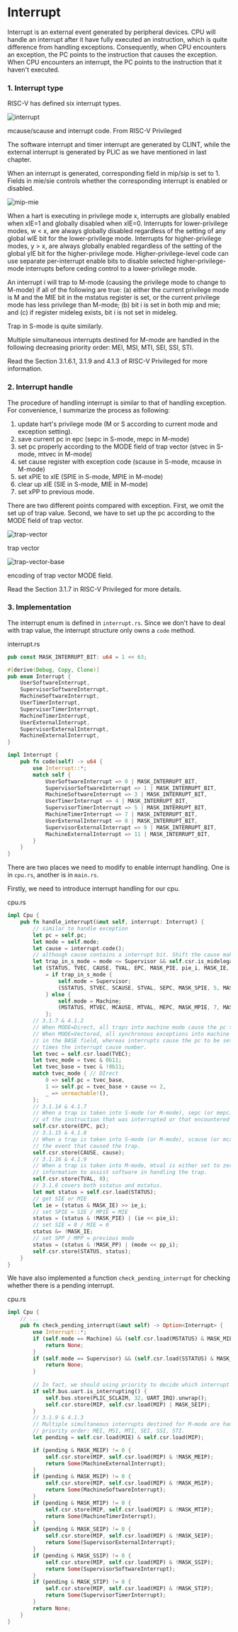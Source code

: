 # Interrupt

Interrupt is an external event generated by peripheral devices. CPU will handle an interrupt after it have fully executed an instruction, which is quite difference from handling exceptions. Consequently, when CPU encounters an exception, the PC points to the instruction that causes the exception. When CPU encounters an interrupt, the PC points to the instruction that it haven't executed.

### 1. Interrupt type

RISC-V has defined six interrupt types. 

![interrupt](./images/interrupt.png)

<p class="comment">mcause/scause and interrupt code. From RISC-V Privileged<p>

The software interrupt and timer interrupt are generated by CLINT, while the external interrupt is generated by PLIC as we have mentioned in last chapter.

When an interrupt is generated, corresponding field in mip/sip is set to 1. Fields in mie/sie controls whether the corresponding interrupt is enabled or disabled.

![mip-mie](./images/mip-mie.png)

When a hart is executing in privilege mode x, interrupts are globally enabled when xIE=1 and globally disabled when xIE=0. Interrupts for lower-privilege modes, w < x, are always globally disabled regardless of the setting of any global wIE bit for the lower-privilege mode. Interrupts for higher-privilege modes, y > x, are always globally enabled regardless of the setting of the global yIE bit for the higher-privilege mode. Higher-privilege-level code can use separate per-interrupt enable bits to disable selected higher-privilege-mode interrupts before ceding control to a lower-privilege mode.

An interrupt i will trap to M-mode (causing the privilege mode to change to M-mode) if all of the following are true: (a) either the current privilege mode is M and the MIE bit in the mstatus register is set, or the current privilege mode has less privilege than M-mode; (b) bit i is set in both mip and mie; and (c) if register mideleg exists, bit i is not set in mideleg.

Trap in S-mode is quite similarly.

Multiple simultaneous interrupts destined for M-mode are handled in the following decreasing priority order: MEI, MSI, MTI, SEI, SSI, STI.

Read the Section 3.1.6.1, 3.1.9 and 4.1.3 of RISC-V Privileged for more information.

### 2. Interrupt handle

The procedure of handling interrupt is similar to that of handling exception. For convenience, I summarize the process as following:

1. update hart's privilege mode (M or S according to current mode and exception setting).
2. save current pc in epc (sepc in S-mode, mepc in M-mode)
3. set pc properly according to the MODE field of trap vector (stvec in S-mode, mtvec in M-mode)
4. set cause register with exception code (scause in S-mode, mcause in M-mode)
5. set xPIE to xIE (SPIE in S-mode, MPIE in M-mode)
6. clear up xIE (SIE in S-mode, MIE in M-mode)
7. set xPP to previous mode.

There are two different points compared with exception. First, we omit the set up of trap value. Second, we have to set up the pc according to the MODE field of trap vector.

![trap-vector](./images/trap-vector.png)

<p class=comment>trap vector</p>

![trap-vector-base](./images/trap-vector-base.png)

<p class=comment>encoding of trap vector MODE field.</p>

Read the Section 3.1.7 in RISC-V Privileged for more details.

### 3. Implementation

The interrupt enum is defined in `interrupt.rs`. Since we don't have to deal with trap value, the interrupt structure only owns a `code` method.

<p class="filename">interrupt.rs</p>

```rs
pub const MASK_INTERRUPT_BIT: u64 = 1 << 63;

#[derive(Debug, Copy, Clone)]
pub enum Interrupt {
    UserSoftwareInterrupt,
    SupervisorSoftwareInterrupt,
    MachineSoftwareInterrupt,
    UserTimerInterrupt,
    SupervisorTimerInterrupt,
    MachineTimerInterrupt,
    UserExternalInterrupt,
    SupervisorExternalInterrupt,
    MachineExternalInterrupt,
}

impl Interrupt {
    pub fn code(self) -> u64 {
        use Interrupt::*;
        match self {
            UserSoftwareInterrupt => 0 | MASK_INTERRUPT_BIT,
            SupervisorSoftwareInterrupt => 1 | MASK_INTERRUPT_BIT,
            MachineSoftwareInterrupt => 3 | MASK_INTERRUPT_BIT,
            UserTimerInterrupt => 4 | MASK_INTERRUPT_BIT,
            SupervisorTimerInterrupt => 5 | MASK_INTERRUPT_BIT,
            MachineTimerInterrupt => 7 | MASK_INTERRUPT_BIT,
            UserExternalInterrupt => 8 | MASK_INTERRUPT_BIT,
            SupervisorExternalInterrupt => 9 | MASK_INTERRUPT_BIT,
            MachineExternalInterrupt => 11 | MASK_INTERRUPT_BIT,
        }
    }
}
```

There are two places we need to modify to enable interrupt handling. One is in `cpu.rs`, another is in `main.rs`.

Firstly, we need to introduce interrupt handling for our cpu.

<p class="filename">cpu.rs</p>

```rs
impl Cpu {
    pub fn handle_interrupt(&mut self, interrupt: Interrupt) {
        // similar to handle exception
        let pc = self.pc; 
        let mode = self.mode;
        let cause = interrupt.code();
        // although cause contains a interrupt bit. Shift the cause make it out.
        let trap_in_s_mode = mode <= Supervisor && self.csr.is_midelegated(cause);
        let (STATUS, TVEC, CAUSE, TVAL, EPC, MASK_PIE, pie_i, MASK_IE, ie_i, MASK_PP, pp_i) 
            = if trap_in_s_mode {
                self.mode = Supervisor;
                (SSTATUS, STVEC, SCAUSE, STVAL, SEPC, MASK_SPIE, 5, MASK_SIE, 1, MASK_SPP, 8)
            } else {
                self.mode = Machine;
                (MSTATUS, MTVEC, MCAUSE, MTVAL, MEPC, MASK_MPIE, 7, MASK_MIE, 3, MASK_MPP, 11)
            };
        // 3.1.7 & 4.1.2
        // When MODE=Direct, all traps into machine mode cause the pc to be set to the address in the BASE field. 
        // When MODE=Vectored, all synchronous exceptions into machine mode cause the pc to be set to the address 
        // in the BASE field, whereas interrupts cause the pc to be set to the address in the BASE field plus four 
        // times the interrupt cause number. 
        let tvec = self.csr.load(TVEC);
        let tvec_mode = tvec & 0b11;
        let tvec_base = tvec & !0b11;
        match tvec_mode { // DIrect
            0 => self.pc = tvec_base,
            1 => self.pc = tvec_base + cause << 2,
            _ => unreachable!(),
        };
        // 3.1.14 & 4.1.7
        // When a trap is taken into S-mode (or M-mode), sepc (or mepc) is written with the virtual address 
        // of the instruction that was interrupted or that encountered the exception.
        self.csr.store(EPC, pc);
        // 3.1.15 & 4.1.8
        // When a trap is taken into S-mode (or M-mode), scause (or mcause) is written with a code indicating 
        // the event that caused the trap.
        self.csr.store(CAUSE, cause);
        // 3.1.16 & 4.1.9
        // When a trap is taken into M-mode, mtval is either set to zero or written with exception-specific 
        // information to assist software in handling the trap. 
        self.csr.store(TVAL, 0);
        // 3.1.6 covers both sstatus and mstatus.
        let mut status = self.csr.load(STATUS);
        // get SIE or MIE
        let ie = (status & MASK_IE) >> ie_i;
        // set SPIE = SIE / MPIE = MIE
        status = (status & !MASK_PIE) | (ie << pie_i);
        // set SIE = 0 / MIE = 0
        status &= !MASK_IE; 
        // set SPP / MPP = previous mode
        status = (status & !MASK_PP) | (mode << pp_i);
        self.csr.store(STATUS, status);
    }
}
```

We have also implemented a function `check_pending_interrupt` for checking whether there is a pending interrupt. 

<p class="filename">cpu.rs</p>

```rs
impl Cpu {
    // ...
    pub fn check_pending_interrupt(&mut self) -> Option<Interrupt> {
        use Interrupt::*;
        if (self.mode == Machine) && (self.csr.load(MSTATUS) & MASK_MIE) == 0 {
            return None;
        }
        if (self.mode == Supervisor) && (self.csr.load(SSTATUS) & MASK_SIE) == 0 {
            return None;
        }
        
        // In fact, we should using priority to decide which interrupt should be handled first.
        if self.bus.uart.is_interrupting() {
            self.bus.store(PLIC_SCLAIM, 32, UART_IRQ).unwrap();
            self.csr.store(MIP, self.csr.load(MIP) | MASK_SEIP); 
        } 
        // 3.1.9 & 4.1.3
        // Multiple simultaneous interrupts destined for M-mode are handled in the following decreasing
        // priority order: MEI, MSI, MTI, SEI, SSI, STI.
        let pending = self.csr.load(MIE) & self.csr.load(MIP);

        if (pending & MASK_MEIP) != 0 {
            self.csr.store(MIP, self.csr.load(MIP) & !MASK_MEIP);
            return Some(MachineExternalInterrupt);
        }
        if (pending & MASK_MSIP) != 0 {
            self.csr.store(MIP, self.csr.load(MIP) & !MASK_MSIP);
            return Some(MachineSoftwareInterrupt);
        }
        if (pending & MASK_MTIP) != 0 {
            self.csr.store(MIP, self.csr.load(MIP) & !MASK_MTIP);
            return Some(MachineTimerInterrupt);
        }
        if (pending & MASK_SEIP) != 0 {
            self.csr.store(MIP, self.csr.load(MIP) & !MASK_SEIP);
            return Some(SupervisorExternalInterrupt);
        }
        if (pending & MASK_SSIP) != 0 {
            self.csr.store(MIP, self.csr.load(MIP) & !MASK_SSIP);
            return Some(SupervisorSoftwareInterrupt);
        }
        if (pending & MASK_STIP) != 0 {
            self.csr.store(MIP, self.csr.load(MIP) & !MASK_STIP);
            return Some(SupervisorTimerInterrupt);
        }
        return None;
    }
}
```